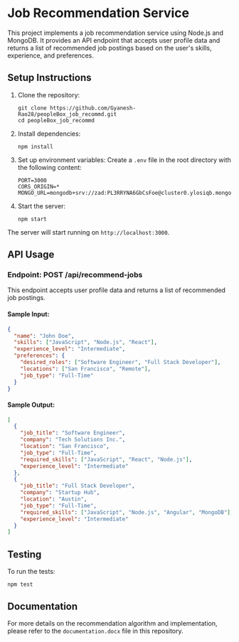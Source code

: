 # Job Recommendation Service

This project implements a job recommendation service using Node.js and MongoDB. It provides an API endpoint that accepts user profile data and returns a list of recommended job postings based on the user's skills, experience, and preferences.

## Setup Instructions

1. Clone the repository:
   ```
   git clone https://github.com/Gyanesh-Rao28/peopleBox_job_recommd.git
   cd peopleBox_job_recommd
   ```

2. Install dependencies:
   ```
   npm install
   ```

3. Set up environment variables:
   Create a `.env` file in the root directory with the following content:
   ```
   PORT=3000
   CORS_ORIGIN=*
   MONGO_URL=mongodb+srv://zad:PL3RRYNA6GbCsFoe@cluster0.ylosiqb.mongodb.net
   ```

4. Start the server:
   ```
   npm start
   ```

The server will start running on `http://localhost:3000`.

## API Usage

### Endpoint: POST /api/recommend-jobs

This endpoint accepts user profile data and returns a list of recommended job postings.

#### Sample Input:

```json
{
  "name": "John Doe",
  "skills": ["JavaScript", "Node.js", "React"],
  "experience_level": "Intermediate",
  "preferences": {
    "desired_roles": ["Software Engineer", "Full Stack Developer"],
    "locations": ["San Francisco", "Remote"],
    "job_type": "Full-Time"
  }
}
```

#### Sample Output:

```json
[
  {
    "job_title": "Software Engineer",
    "company": "Tech Solutions Inc.",
    "location": "San Francisco",
    "job_type": "Full-Time",
    "required_skills": ["JavaScript", "React", "Node.js"],
    "experience_level": "Intermediate"
  },
  {
    "job_title": "Full Stack Developer",
    "company": "Startup Hub",
    "location": "Austin",
    "job_type": "Full-Time",
    "required_skills": ["JavaScript", "Node.js", "Angular", "MongoDB"],
    "experience_level": "Intermediate"
  }
]
```

## Testing

To run the tests:

```
npm test
```

## Documentation

For more details on the recommendation algorithm and implementation, please refer to the `documentation.docx` file in this repository.
